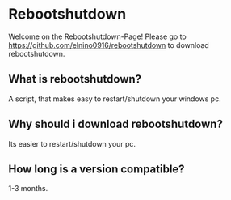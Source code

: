 # Rebootshutdown
Welcome on the Rebootshutdown-Page!
Please go to https://github.com/elnino0916/rebootshutdown to download rebootshutdown.

## What is rebootshutdown?

A script, that makes easy to restart/shutdown your windows pc.

## Why should i download rebootshutdown?

Its easier to restart/shutdown your pc.

## How long is a version compatible?

1-3 months.
